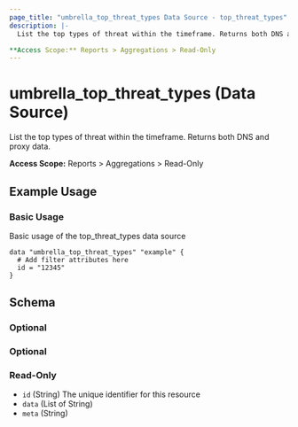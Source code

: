 ```yaml
---
page_title: "umbrella_top_threat_types Data Source - top_threat_types"
description: |-
  List the top types of threat within the timeframe. Returns both DNS and proxy data.

**Access Scope:** Reports > Aggregations > Read-Only
---
```


# umbrella_top_threat_types (Data Source)

List the top types of threat within the timeframe. Returns both DNS and proxy data.

**Access Scope:** Reports > Aggregations > Read-Only

## Example Usage


### Basic Usage

Basic usage of the top_threat_types data source

```hcl
data "umbrella_top_threat_types" "example" {
  # Add filter attributes here
  id = "12345"
}
```



## Schema

### Optional



### Optional



### Read-Only

- `id` (String) The unique identifier for this resource
- `data` (List of String) 
- `meta` (String) 



